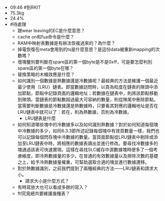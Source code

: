 - 09:46 #到RKIT
- 75.3kg
- 24.4%
- #待處理
	- 跟wear leaving的EC是什麼意思？
	- cache on和fua命令是什麼？
	- RAM中映射表數據是有辦法恢複過來的？為什麼？
	- 掉電恢復在meta會用到的ts是什麼意思？是這份data被重新mapping的次數嗎？
	- 壞塊鑒別要判斷在spare區的第一個byte是不是0xff，可是要怎麼判別spare區的第一個byte在哪？
	- 替換策略的木桶效應是什麼？
	- 如何識別一個數據是熱數據還是冷數據呢？最經典的方法是維護一個最近最少使用（LRU）鏈表。即當數據訪問時，以頁為粒度在鏈表的隊頭中添加節點，節點中記錄頁面的邏輯地址；若數據在鏈表中，則將該節點移動到隊頭。當鏈表的節點數超過最大可容納的數量，則從隊尾中刪除節點。當需要判斷數據是冷數據還是熱數據時，只要看其對應的邏輯地址是否在LRU鏈表中就可以了：若在，則為熱數據，否則為冷數據。
		- LRU鏈表是什麼
	- 如何知道哪些塊中的冷數據多以及如何識別熱數據？對於如何知道每個塊中冷數據的多少，如同6.3.3節所述記錄每個塊中有效頁數量一樣，我們也可以記錄每個閃存塊中冷數據的數量。當頁面節點從LRU鏈表中剔除或添加至LRU鏈表中時，將相應的數據表讀出並進行修改。要尋找冷數據多的塊通過該表可快速實現。這樣在尋找SLC緩存中源數據塊時便多了一個考慮維度，即冷熱數據量的多少。在普通的有效數據量以及擦除次數的基礎之上，給予冷熱數據量權重，可幫助選取合適的塊並進行數據遷移。
	- 對於熱數據識別，之前我們提到了兩種經典的方法——LRU鏈表和請求大小。
		- 請求大小是什麼方式？
	- 有時寫放大也可以看成多餘的寫入？
	- ftl究竟總共要維護幾種表？